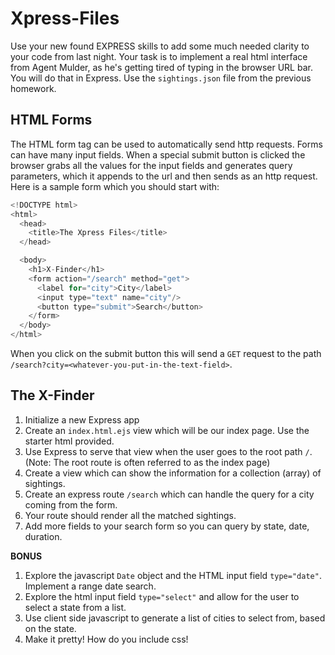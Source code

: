 # Xpress-Files

Use your new found EXPRESS skills to add some much needed clarity to your code from last night. Your task is to implement a real html interface from Agent Mulder, as he's getting tired of typing in the browser URL bar. You will do that in Express. Use the `sightings.json` file from the previous homework.

## HTML Forms

The HTML form tag can be used to automatically send http requests. Forms can have many input fields. When a special submit button is clicked the browser grabs all the values for the input fields and generates query parameters, which it appends to the url and then sends as an http request. Here is a sample form which you should start with:

```javascript
<!DOCTYPE html>
<html>
  <head>
    <title>The Xpress Files</title>
  </head>

  <body>
    <h1>X-Finder</h1>
    <form action="/search" method="get">
      <label for="city">City</label>
      <input type="text" name="city"/>
      <button type="submit">Search</button>
    </form>
  </body>
</html>
```

When you click on the submit button this will send a `GET` request to the path `/search?city=<whatever-you-put-in-the-text-field>`. 

## The X-Finder

1. Initialize a new Express app
2. Create an `index.html.ejs` view which will be our index page. Use the starter html provided.
3. Use Express to serve that view when the user goes to the root path `/`. (Note: The root route is often referred to as the index page)
4. Create a view which can show the information for a collection (array) of sightings.
5. Create an express route `/search` which can handle the query for a city coming from the form.
6. Your route should render all the matched sightings.
7. Add more fields to your search form so you can query by state, date, duration.


**BONUS**

1. Explore the javascript `Date` object and the HTML input field `type="date"`. Implement a range date search.
2. Explore the html input field `type="select"` and allow for the user to select a state from a list.
3. Use client side javascript to generate a list of cities to select from, based on the state.
4. Make it pretty! How do you include css!



